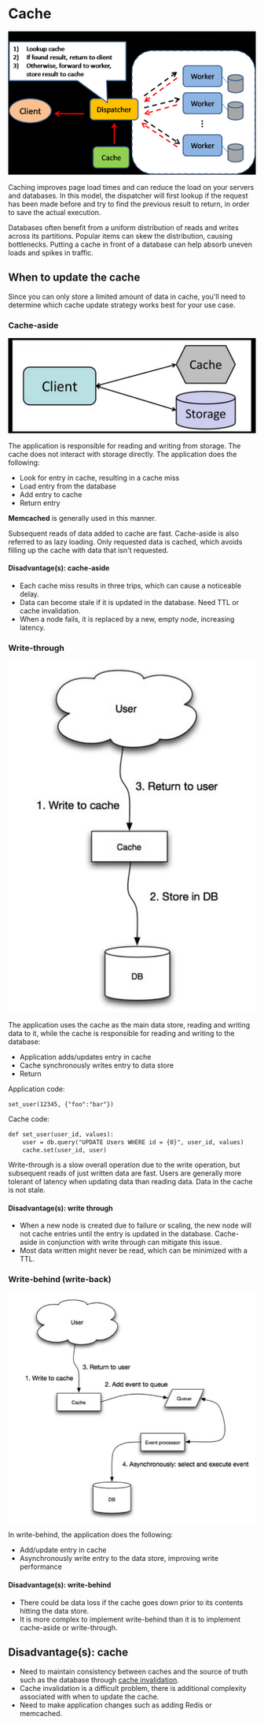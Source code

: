 # Cache

![](image/Cache/1635526697022.png)

Caching improves page load times and can reduce the load on your servers and databases. In this model, the dispatcher will first lookup if the request has been made before and try to find the previous result to return, in order to save the actual execution.

Databases often benefit from a uniform distribution of reads and writes across its partitions. Popular items can skew the distribution, causing bottlenecks. Putting a cache in front of a database can help absorb uneven loads and spikes in traffic.

## When to update the cache

Since you can only store a limited amount of data in cache, you'll need to determine which cache update strategy works best for your use case.

### Cache-aside

![](image/Cache/1635526832734.png)

The application is responsible for reading and writing from storage. The cache does not interact with storage directly. The application does the following:

- Look for entry in cache, resulting in a cache miss
- Load entry from the database
- Add entry to cache
- Return entry

**Memcached** is generally used in this manner.

Subsequent reads of data added to cache are fast. Cache-aside is also referred to as lazy loading. Only requested data is cached, which avoids filling up the cache with data that isn't requested.

#### Disadvantage(s): cache-aside

- Each cache miss results in three trips, which can cause a noticeable delay.
- Data can become stale if it is updated in the database. Need TTL or cache invalidation.
- When a node fails, it is replaced by a new, empty node, increasing latency.

### Write-through

![](image/Cache/1635526914013.png)

The application uses the cache as the main data store, reading and writing data to it, while the cache is responsible for reading and writing to the database:

- Application adds/updates entry in cache
- Cache synchronously writes entry to data store
- Return

Application code:

```source-python
set_user(12345, {"foo":"bar"})
```

Cache code:

```source-python
def set_user(user_id, values):
    user = db.query("UPDATE Users WHERE id = {0}", user_id, values)
    cache.set(user_id, user)
```

Write-through is a slow overall operation due to the write operation, but subsequent reads of just written data are fast. Users are generally more tolerant of latency when updating data than reading data. Data in the cache is not stale.

#### Disadvantage(s): write through

- When a new node is created due to failure or scaling, the new node will not cache entries until the entry is updated in the database. Cache-aside in conjunction with write through can mitigate this issue.
- Most data written might never be read, which can be minimized with a TTL.

### Write-behind (write-back)

![](image/Cache/1635526969222.png)

In write-behind, the application does the following:

- Add/update entry in cache
- Asynchronously write entry to the data store, improving write performance

#### Disadvantage(s): write-behind

- There could be data loss if the cache goes down prior to its contents hitting the data store.
- It is more complex to implement write-behind than it is to implement cache-aside or write-through.

## [](https://github.com/donnemartin/system-design-primer#disadvantages-cache)Disadvantage(s): cache

- Need to maintain consistency between caches and the source of truth such as the database through [cache invalidation](https://en.wikipedia.org/wiki/Cache_algorithms).
- Cache invalidation is a difficult problem, there is additional complexity associated with when to update the cache.
- Need to make application changes such as adding Redis or memcached.
